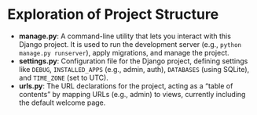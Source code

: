 # Exploration of Project Structure

- **manage.py**: A command-line utility that lets you interact with this Django project. It is used to run the development server (e.g., `python manage.py runserver`), apply migrations, and manage the project.
- **settings.py**: Configuration file for the Django project, defining settings like `DEBUG`, `INSTALLED_APPS` (e.g., admin, auth), `DATABASES` (using SQLite), and `TIME_ZONE` (set to UTC).
- **urls.py**: The URL declarations for the project, acting as a “table of contents” by mapping URLs (e.g., admin) to views, currently including the default welcome page.
